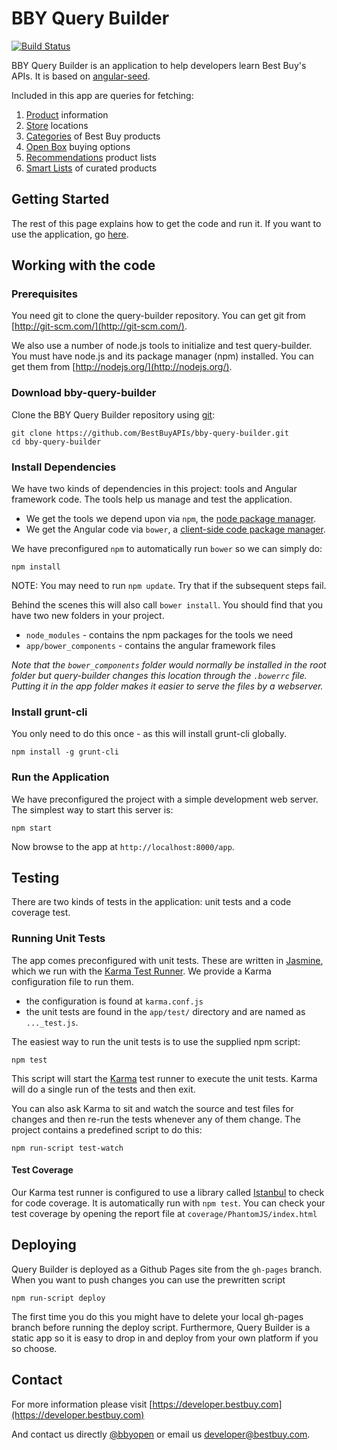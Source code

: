 # BBY Query Builder

[![Build Status](https://travis-ci.org/BestBuyAPIs/bby-query-builder.svg)](https://travis-ci.org/BestBuyAPIs/bby-query-builder)

BBY Query Builder is an application to help developers learn Best Buy's APIs. It is based on [angular-seed](https://github.com/angular/angular-seed).

Included in this app are queries for fetching:

1. [Product][products-tab] information
1. [Store][stores-tab] locations
1. [Categories][categories-tab] of Best Buy products
1. [Open Box][open-box-tab] buying options
1. [Recommendations][recommendations-tab] product lists
1. [Smart Lists][smart-lists-tab] of curated products

## Getting Started

The rest of this page explains how to get the code and run it. If you want to use the application, go [here](http://bestbuyapis.github.io/bby-query-builder).

## Working with the code
### Prerequisites

You need git to clone the query-builder repository. You can get git from
[http://git-scm.com/](http://git-scm.com/).

We also use a number of node.js tools to initialize and test query-builder. You must have node.js and
its package manager (npm) installed. You can get them from [http://nodejs.org/](http://nodejs.org/).

### Download bby-query-builder

Clone the BBY Query Builder repository using [git][git]:

```
git clone https://github.com/BestBuyAPIs/bby-query-builder.git
cd bby-query-builder
```

### Install Dependencies

We have two kinds of dependencies in this project: tools and Angular framework code. The tools help
us manage and test the application.

* We get the tools we depend upon via `npm`, the [node package manager][npm].
* We get the Angular code via `bower`, a [client-side code package manager][bower].

We have preconfigured `npm` to automatically run `bower` so we can simply do:

```
npm install
```

NOTE: You may need to run `npm update`. Try that if the subsequent steps fail.

Behind the scenes this will also call `bower install`. You should find that you have two new
folders in your project.

* `node_modules` - contains the npm packages for the tools we need
* `app/bower_components` - contains the angular framework files

*Note that the `bower_components` folder would normally be installed in the root folder but
query-builder changes this location through the `.bowerrc` file. Putting it in the app folder makes
it easier to serve the files by a webserver.*

### Install grunt-cli

You only need to do this once - as this will install grunt-cli globally.

```
npm install -g grunt-cli
```

### Run the Application

We have preconfigured the project with a simple development web server. The simplest way to start
this server is:

```
npm start
```

Now browse to the app at `http://localhost:8000/app`.

## Testing

There are two kinds of tests in the application: unit tests and a code coverage test.

### Running Unit Tests

The app comes preconfigured with unit tests. These are written in
[Jasmine][jasmine], which we run with the [Karma Test Runner][karma]. We provide a Karma
configuration file to run them.

* the configuration is found at `karma.conf.js`
* the unit tests are found in the `app/test/` directory and are named as `..._test.js`.

The easiest way to run the unit tests is to use the supplied npm script:

```
npm test
```

This script will start the [Karma][karma] test runner to execute the unit tests. Karma will do a single run of the tests and then exit.

You can also ask Karma to sit and watch the source and test files for changes and then re-run the tests whenever any of them change. The project contains a predefined script to do this:

```
npm run-script test-watch
```
#### Test Coverage
Our Karma test runner is configured to use a library called [Istanbul][istanbul] to check for code coverage. It is automatically run with `npm test`. You can check your test coverage by opening the report file at `coverage/PhantomJS/index.html`

## Deploying
Query Builder is deployed as a Github Pages site from the `gh-pages` branch. When you want to push changes you can use the prewritten script 
```
npm run-script deploy
```
The first time you do this you might have to delete your local gh-pages branch before running the deploy script. Furthermore, Query Builder is a static app so it is easy to drop in and deploy from your own platform if you so choose.

## Contact

For more information please visit [https://developer.bestbuy.com](https://developer.bestbuy.com)

And contact us directly [@bbyopen](https://twitter.com/bbyopen) or email us [developer@bestbuy.com](mailto:developer@bestbuy.com).


[angular]: http://angularjs.org/
[git]: http://git-scm.com/
[bower]: http://bower.io
[npm]: https://www.npmjs.org/
[node]: http://nodejs.org
[jasmine]: http://jasmine.github.io
[karma]: http://karma-runner.github.io
[grunt]: http://gruntjs.com/
[zeroclipboard]: https://github.com/zeroclipboard/zeroclipboard
[istanbul]: https://gotwarlost.github.io/istanbul/
[stores-tab]: https://bestbuyapis.github.io/bby-query-builder/#/stores
[products-tab]: https://bestbuyapis.github.io/bby-query-builder/#/productSearch
[categories-tab]: https://bestbuyapis.github.io/bby-query-builder/#/categories
[open-box-tab]: https://bestbuyapis.github.io/bby-query-builder/#/openbox
[recommendations-tab]: https://bestbuyapis.github.io/bby-query-builder/#/recommendations
[smart-lists-tab]:https://bestbuyapis.github.io/bby-query-builder/#/smartlists